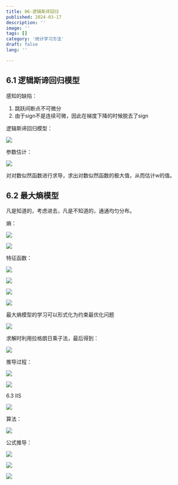 ```yaml
---
title: 06-逻辑斯谛回归
published: 2024-03-17
description: ''
image: ''
tags: []
category: '统计学习方法'
draft: false 
lang: ''

---
```


<!-- ![](./assets/images/2010d1712ec4b30d9a6d4acc3cb0e93-1.png) -->

## 6.1 逻辑斯谛回归模型

感知的缺陷：

1. 跳跃间断点不可微分
2. 由于sign不是连续可微，因此在梯度下降的时候脱去了sign

逻辑斯谛回归模型：

![](./assets/images/2025-04-02-20-49-08-40795b5a476fd68e46702b70bdecd7c.png)

参数估计：

![](./assets/images/2025-04-02-20-49-15-75f2b1eced0ad0525a0d50c39099a23.png)

对对数似然函数进行求导，求出对数似然函数的极大值，从而估计w的值。

## 6.2 最大熵模型

凡是知道的，考虑进去，凡是不知道的，通通均匀分布。

熵：

![](./assets/images/2025-04-02-20-49-41-image.png)

![](./assets/images/2025-04-02-20-49-59-740846b950acdf867477749b70b267f.png)

特征函数：

![](./assets/images/2025-04-02-20-50-46-6ef320c10f6196e468a580de9622093.png)

![](./assets/images/2025-04-02-20-50-48-24316931b7807d19cb9bea709fc2e8d.png)

![](./assets/images/2025-04-02-20-50-50-f789f6b48f5a3b4e379a77d233edc78.png)

![](./assets/images/2025-04-02-20-50-56-c52d5ccf16bf6d9b728d30646de2431.png)

最大熵模型的学习可以形式化为约束最优化问题

![](./assets/images/2025-04-02-22-57-20-dfe1cee9cdca43d5f6895fab0e1a973.png)

求解时利用拉格朗日乘子法，最后得到：

![](./assets/images/2025-04-02-22-57-28-dd03d2489395f89e4bd86d7448d25df.png)

推导过程：

![](./assets/images/2025-04-02-20-51-21-image.png)

![](./assets/images/2025-04-02-20-51-25-image.png)

6.3 IIS

![](./assets/images/2025-04-02-22-57-43-4483d038274e8afff94a36763eacb3b.png)

算法：

![](./assets/images/2025-04-02-22-57-52-35d683d2f5f9a08130e210357ec1b89.png)

公式推导：

![](./assets/images/2025-04-02-20-51-47-image.png)

![](./assets/images/2025-04-02-20-51-51-image.png)

![](./assets/images/2025-04-02-20-51-53-image.png)